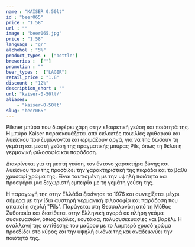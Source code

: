 ```yaml
---
name : "KAISER 0.50lt"
id : "beer065"
price : "1.58"
url : ""
image : "beer065.jpg"
price : "1.58"
language : "gr"
alchohol : "5%"
product_types :  ["bottle"]
breweries :  [""]
promotion : ""
beer_types :  ["LAGER"]
retail_price : "1.8"
discount : "12%"
description_short : ""
url: "kaiser-0-50lt/"
aliases: 
    - "kaiser-0-50lt"
slug: "beer065"
---
```


Pilsner μπύρα που διαφέρει χάρη στην εξαιρετική γεύση και ποιότητά της. Η μπύρα Kaiser παρασκευάζεται από εκλεκτές ποικιλίες κριθαριού και λυκίσκου που ζυμώνονται και ωριμάζουν αργά, για να της δώσουν τη γεμάτη και μεστή γεύση της πραγματικής μπύρας Pils, όπως τη θέλει η γερμανική φιλοσοφία και παράδοση. 

Διακρίνεται για τη μεστή γεύση, τον έντονο χαρακτήρα βύνης και λυκίσκου που της προσδίδει την χαρακτηριστική της πικράδα και το βαθύ χρυσαφί χρώμα της. Είναι ταυτισμένη με την υψηλή ποιότητα και προσφέρει μια ξεχωριστή εμπειρία με τη γεμάτη γεύση της. 

Η παραγωγή της στην Ελλάδα ξεκίνησε το 1976 και συνεχίζεται μέχρι σήμερα με την ίδια αυστηρή γερμανική φιλοσοφία και παράδοση που απαιτεί η σχολή &quot;Pils&quot;. Παράγεται στη Θεσσαλονίκη από τη Μύθος Ζυθοποιία και διατίθεται στην Ελληνική αγορά σε πλήρη γκάμα συσκευασιών, όπως φιάλες, κουτάκια, πολυσυσκευασίες και βαρέλι. Η εναλλαγή της αντίθεσης του μαύρου με το λαμπερό χρυσό χρώμα προσδίδει στο κύρος και την υψηλή εικόνα της και αναδεικνύει την ποιότητά της.